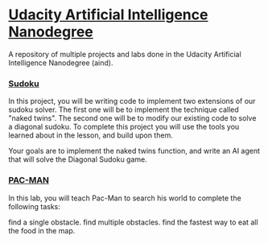 # [Udacity Artificial Intelligence Nanodegree](https://www.udacity.com/course/artificial-intelligence-nanodegree--nd889)
A repository of multiple projects and labs done in the Udacity Artificial Intelligence Nanodegree (aind).

### [Sudoku](/sudoku)

In this project, you will be writing code to implement two extensions of our sudoku solver. The first one will be to implement the technique called "naked twins". The second one will be to modify our existing code to solve a diagonal sudoku. To complete this project you will use the tools you learned about in the lesson, and build upon them.

Your goals are to implement the naked twins function, and write an AI agent that will solve the Diagonal Sudoku game.

### [PAC-MAN](https://github.com/ruihanzou/Teaching-Pac-Man-to-Search)

In this lab, you will teach Pac-Man to search his world to complete the following tasks:

find a single obstacle.
find multiple obstacles.
find the fastest way to eat all the food in the map.
